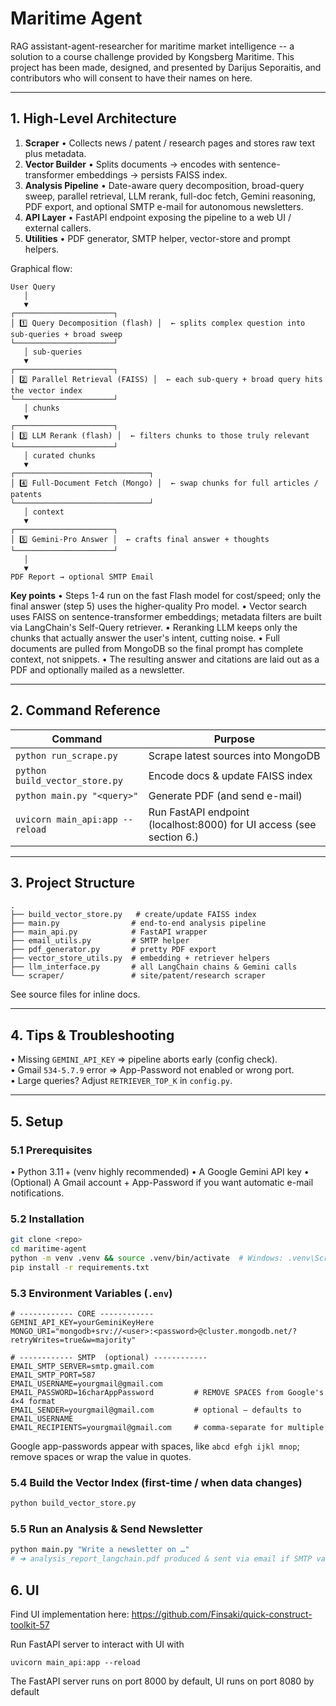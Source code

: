 # Maritime Agent

RAG assistant-agent-researcher for maritime market intelligence -- a solution to a course challenge provided by Kongsberg Maritime. This project has been made, designed, and presented by Darijus Seporaitis, and contributors who will consent to have their names on here.

---
## 1. High-Level Architecture

1. **Scraper**
   • Collects news / patent / research pages and stores raw text plus metadata.
2. **Vector Builder**
   • Splits documents → encodes with sentence-transformer embeddings → persists FAISS index.
3. **Analysis Pipeline**
   • Date-aware query decomposition, broad-query sweep, parallel retrieval, LLM rerank, full-doc fetch, Gemini reasoning, PDF export, and optional SMTP e-mail for autonomous newsletters.
4. **API Layer**
   • FastAPI endpoint exposing the pipeline to a web UI / external callers.
5. **Utilities**
   • PDF generator, SMTP helper, vector-store and prompt helpers.

Graphical flow:
```
User Query
   │
   ▼
┌──────────────────────┐
│ 1️⃣ Query Decomposition (flash) │  ← splits complex question into sub-queries + broad sweep
└──────────────────────┘
   │ sub-queries
   ▼
┌──────────────────────┐
│ 2️⃣ Parallel Retrieval (FAISS) │  ← each sub-query + broad query hits the vector index
└──────────────────────┘
   │ chunks
   ▼
┌──────────────────────┐
│ 3️⃣ LLM Rerank (flash) │  ← filters chunks to those truly relevant
└──────────────────────┘
   │ curated chunks
   ▼
┌──────────────────────────────┐
│ 4️⃣ Full-Document Fetch (Mongo) │  ← swap chunks for full articles / patents
└──────────────────────────────┘
   │ context
   ▼
┌──────────────────────┐
│ 5️⃣ Gemini-Pro Answer │  ← crafts final answer + thoughts
└──────────────────────┘
   │
   ▼
PDF Report → optional SMTP Email
```

**Key points**
• Steps 1-4 run on the fast Flash model for cost/speed; only the final answer (step 5) uses the higher-quality Pro model.
• Vector search uses FAISS on sentence-transformer embeddings; metadata filters are built via LangChain's Self-Query retriever.
• Reranking LLM keeps only the chunks that actually answer the user's intent, cutting noise.
• Full documents are pulled from MongoDB so the final prompt has complete context, not snippets.
• The resulting answer and citations are laid out as a PDF and optionally mailed as a newsletter.

---
## 2. Command Reference
| Command | Purpose |
|---------|---------|
| `python run_scrape.py` | Scrape latest sources into MongoDB |
| `python build_vector_store.py` | Encode docs & update FAISS index |
| `python main.py "<query>"` | Generate PDF (and send e-mail) |
| `uvicorn main_api:app --reload` | Run FastAPI endpoint (localhost:8000) for UI access (see section 6.)|

---
## 3. Project Structure
```
.
├── build_vector_store.py   # create/update FAISS index
├── main.py                # end-to-end analysis pipeline
├── main_api.py            # FastAPI wrapper
├── email_utils.py         # SMTP helper
├── pdf_generator.py       # pretty PDF export
├── vector_store_utils.py  # embedding + retriever helpers
├── llm_interface.py       # all LangChain chains & Gemini calls
└── scraper/               # site/patent/research scraper
```
See source files for inline docs.

---
## 4. Tips & Troubleshooting
• Missing `GEMINI_API_KEY` ⇒ pipeline aborts early (config check).  
• Gmail `534-5.7.9` error ⇒ App-Password not enabled or wrong port.  
• Large queries? Adjust `RETRIEVER_TOP_K` in `config.py`.

---
## 5. Setup

### 5.1 Prerequisites
• Python 3.11 +  (venv highly recommended)
• A Google Gemini API key
• (Optional) A Gmail account + App-Password if you want automatic e-mail notifications.

### 5.2 Installation
```bash
git clone <repo>
cd maritime-agent
python -m venv .venv && source .venv/bin/activate  # Windows: .venv\Scripts\activate
pip install -r requirements.txt
```

### 5.3 Environment Variables (`.env`)
```env
# ------------ CORE ------------
GEMINI_API_KEY=yourGeminiKeyHere
MONGO_URI="mongodb+srv://<user>:<password>@cluster.mongodb.net/?retryWrites=true&w=majority"

# ------------ SMTP  (optional) ------------
EMAIL_SMTP_SERVER=smtp.gmail.com
EMAIL_SMTP_PORT=587
EMAIL_USERNAME=yourgmail@gmail.com
EMAIL_PASSWORD=16charAppPassword         # REMOVE SPACES from Google's 4×4 format
EMAIL_SENDER=yourgmail@gmail.com         # optional – defaults to EMAIL_USERNAME
EMAIL_RECIPIENTS=yourgmail@gmail.com     # comma-separate for multiple
```
Google app-passwords appear with spaces, like `abcd efgh ijkl mnop`; remove spaces or wrap the value in quotes.

### 5.4 Build the Vector Index (first-time / when data changes)
```bash
python build_vector_store.py
```

### 5.5 Run an Analysis & Send Newsletter
```bash
python main.py "Write a newsletter on …"
# ➜ analysis_report_langchain.pdf produced & sent via email if SMTP vars are set
```



## 6. UI

Find UI implementation here: https://github.com/Finsaki/quick-construct-toolkit-57

Run FastAPI server to interact with UI with

```
uvicorn main_api:app --reload
```

The FastAPI server runs on port 8000 by default, UI runs on port 8080 by default